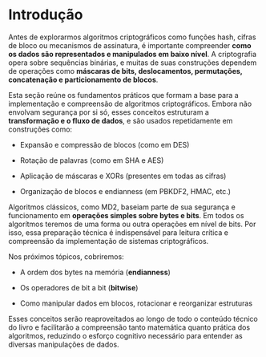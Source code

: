 # Introdução

Antes de explorarmos algoritmos criptográficos como funções hash, cifras de bloco ou mecanismos de assinatura, é importante compreender **como os dados são representados e manipulados em baixo nível**. A criptografia opera sobre sequências binárias, e muitas de suas construções dependem de operações como **máscaras de bits, deslocamentos, permutações, concatenação e particionamento de blocos**.

Esta seção reúne os fundamentos práticos que formam a base para a implementação e compreensão de algoritmos criptográficos. Embora não envolvam segurança por si só, esses conceitos estruturam a **transformação e o fluxo de dados**, e são usados repetidamente em construções como:

* Expansão e compressão de blocos (como em DES)

* Rotação de palavras (como em SHA e AES)

* Aplicação de máscaras e XORs (presentes em todas as cifras)

* Organização de blocos e endianness (em PBKDF2, HMAC, etc.)

Algoritmos clássicos, como MD2, baseiam parte de sua segurança e funcionamento em **operações simples sobre bytes e bits**. Em todos os algorítmos teremos de uma forma ou outra operações em nível de bits. Por isso, essa preparação técnica é indispensável para leitura crítica e compreensão da implementação de sistemas criptográficos.

Nos próximos tópicos, cobriremos:

* A ordem dos bytes na memória (**endianness**)

* Os operadores de bit a bit (**bitwise**)

* Como manipular dados em blocos, rotacionar e reorganizar estruturas

Esses conceitos serão reaproveitados ao longo de todo o conteúdo técnico do livro e facilitarão a compreensão tanto matemática quanto prática dos algoritmos, reduzindo o esforço cognitivo necessário para entender as diversas manipulações de dados.


